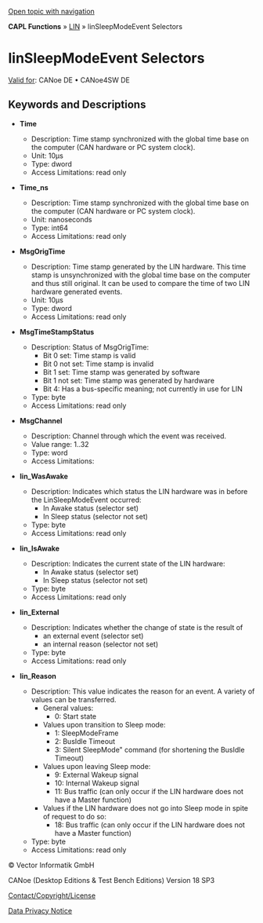 [Open topic with navigation](../../../../../CANoeDEFamily.htm#Topics/CAPLFunctions/LIN/Selectors/CAPLfunctionLINSleepModeEvent.md)

**CAPL Functions** » [LIN](../CAPLfunctionsLINOverview.md) » linSleepModeEvent Selectors

# linSleepModeEvent Selectors

[Valid for](../../../Shared/FeatureAvailability.md): CANoe DE • CANoe4SW DE

## Keywords and Descriptions

- **Time**
  - Description: Time stamp synchronized with the global time base on the computer (CAN hardware or PC system clock).
  - Unit: 10µs
  - Type: dword
  - Access Limitations: read only

- **Time_ns**
  - Description: Time stamp synchronized with the global time base on the computer (CAN hardware or PC system clock).
  - Unit: nanoseconds
  - Type: int64
  - Access Limitations: read only

- **MsgOrigTime**
  - Description: Time stamp generated by the LIN hardware. This time stamp is unsynchronized with the global time base on the computer and thus still original. It can be used to compare the time of two LIN hardware generated events.
  - Unit: 10µs
  - Type: dword
  - Access Limitations: read only

- **MsgTimeStampStatus**
  - Description: Status of MsgOrigTime:
    - Bit 0 set: Time stamp is valid
    - Bit 0 not set: Time stamp is invalid
    - Bit 1 set: Time stamp was generated by software
    - Bit 1 not set: Time stamp was generated by hardware
    - Bit 4: Has a bus-specific meaning; not currently in use for LIN
  - Type: byte
  - Access Limitations: read only

- **MsgChannel**
  - Description: Channel through which the event was received.
  - Value range: 1..32
  - Type: word
  - Access Limitations: 

- **lin_WasAwake**
  - Description: Indicates which status the LIN hardware was in before the LinSleepModeEvent occurred:
    - In Awake status (selector set)
    - In Sleep status (selector not set)
  - Type: byte
  - Access Limitations: read only

- **lin_IsAwake**
  - Description: Indicates the current state of the LIN hardware:
    - In Awake status (selector set)
    - In Sleep status (selector not set)
  - Type: byte
  - Access Limitations: read only

- **lin_External**
  - Description: Indicates whether the change of state is the result of
    - an external event (selector set)
    - an internal reason (selector not set)
  - Type: byte
  - Access Limitations: read only

- **lin_Reason**
  - Description: This value indicates the reason for an event. A variety of values can be transferred.
    - General values: 
      - 0: Start state
    - Values upon transition to Sleep mode:
      - 1: SleepModeFrame
      - 2: BusIdle Timeout
      - 3: Silent SleepMode" command (for shortening the BusIdle Timeout)
    - Values upon leaving Sleep mode:
      - 9: External Wakeup signal
      - 10: Internal Wakeup signal
      - 11: Bus traffic (can only occur if the LIN hardware does not have a Master function)
    - Values if the LIN hardware does not go into Sleep mode in spite of request to do so:
      - 18: Bus traffic (can only occur if the LIN hardware does not have a Master function)
  - Type: byte
  - Access Limitations: read only

© Vector Informatik GmbH

CANoe (Desktop Editions & Test Bench Editions) Version 18 SP3

[Contact/Copyright/License](../../../Shared/ContactCopyrightLicense.md)

[Data Privacy Notice](https://www.vector.com/int/en/company/get-info/privacy-policy/)